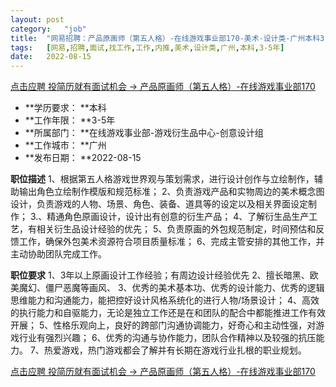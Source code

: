 ```yaml
---
layout:	post
category:	"job"
title:	"网易招聘：产品原画师（第五人格）-在线游戏事业部170-美术-设计类-广州本科3-5年"
tags:	[网易,招聘,面试,找工作,工作,内推,美术,设计类,广州,本科,3-5年]
date:	2022-08-15
---
```


[点击应聘 投简历就有面试机会 -> 产品原画师（第五人格）-在线游戏事业部170](http://mobile.bole.netease.com/bole/boleDetail?id=39134&employeeId=346f03c3cda5f04c&key=all)



- **学历要求： **本科
- **工作年限： **3-5年
- **所属部门： **在线游戏事业部-游戏衍生品中心-创意设计组
- **工作城市： **广州
- **发布日期： **2022-08-15



**职位描述**
1、根据第五人格游戏世界观与策划需求，进行设计创作与立绘制作，辅助输出角色立绘制作模版和规范标准；
2、负责游戏产品和实物周边的美术概念图设计，负责游戏的人物、场景、角色、装备、道具等的设定以及相关界面设定制作；
3.、精通角色原画设计，设计出有创意的衍生产品；
4、了解衍生品生产工艺，有相关衍生品设计经验的优先；
5、负责原画的外包规范制定，时间预估和反馈工作，确保外包美术资源符合项目质量标准；
6、完成主管安排的其他工作，并主动协助团队完成工作。



**职位要求**
1、3年以上原画设计工作经验；有周边设计经验优先
2、擅长暗黑、欧美魔幻、僵尸恶魔等画风、
3、优秀的美术基本功、优秀的设计能力、优秀的逻辑思维能力和沟通能力，能把控好设计风格系统化的进行人物/场景设计；
4、高效的执行能力和自驱能力，无论是独立工作还是在和团队的配合中都能推进工作有效开展；
5、性格乐观向上，良好的跨部门沟通协调能力，好奇心和主动性强，对游戏行业有强烈兴趣；
6、优秀的沟通与协作能力，团队合作精神以及较强的抗压能力。
7、热爱游戏，热门游戏都会了解并有长期在游戏行业扎根的职业规划。



[点击应聘 投简历就有面试机会 -> 产品原画师（第五人格）-在线游戏事业部170](http://mobile.bole.netease.com/bole/boleDetail?id=39134&employeeId=346f03c3cda5f04c&key=all)